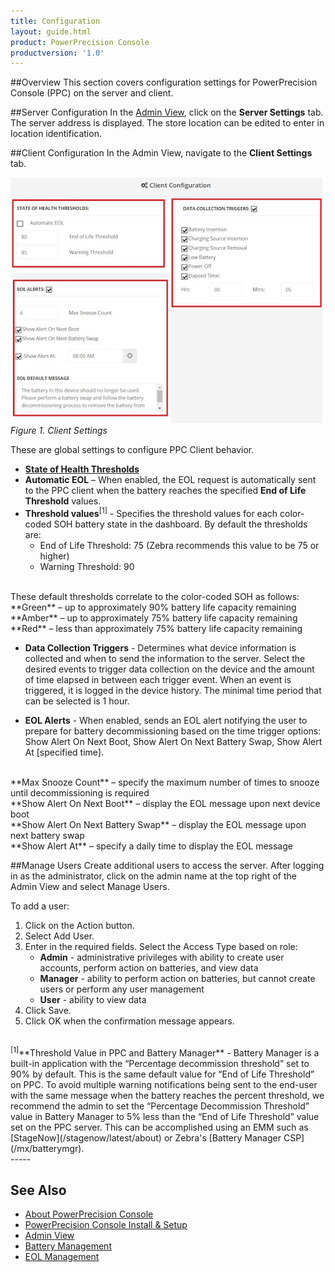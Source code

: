 ```yaml
---
title: Configuration
layout: guide.html
product: PowerPrecision Console
productversion: '1.0'
---
```


##Overview
This section covers configuration settings for PowerPrecision Console (PPC) on the server and client.

##Server Configuration
In the [Admin View](../admin), click on the **Server Settings** tab. The server address is displayed. The store location can be edited to enter in location identification. 

##Client Configuration
In the Admin View, navigate to the **Client Settings** tab.

![img](client_settings.jpg)
_Figure 1. Client Settings_

These are global settings to configure PPC Client behavior.

* [**State of Health Thresholds**](../mgmt/#whatissoh) 
 * **Automatic EOL** – When enabled, the EOL request is automatically sent to the PPC client when the battery reaches the specified **End of Life Threshold** values.    
 * **Threshold values**<sup>[1]</sup> - Specifies the threshold values for each color-coded SOH battery state in the dashboard. By default the thresholds are:
	  * End of Life Threshold: 75 (Zebra recommends this value to be 75 or higher)
	  * Warning Threshold: 90 
<br>
These default thresholds correlate to the color-coded SOH as follows: 
 <br>
 	**Green** – up to approximately 90% battery life capacity remaining  
 	**Amber** – up to approximately 75% battery life capacity remaining 
<br>
	**Red** – less than approximately 75% battery life capacity remaining 
<br>

* **Data Collection Triggers** - Determines what device information is collected and when to send the information to the server. Select the desired events to trigger data collection on the device and the amount of time elapsed in between each trigger event. When an event is triggered, it is logged in the device history. The minimal time period that can be selected is 1 hour. 

* **EOL Alerts** - When enabled, sends an EOL alert notifying the user to prepare for battery decommissioning based on the time trigger options: Show Alert On Next Boot, Show Alert On Next Battery Swap, Show Alert At [specified time]. 
<br>
	**Max Snooze Count** – specify the maximum number of times to snooze until decommissioning is required
<br>
	**Show Alert On Next Boot** – display the EOL message upon next device boot
<br>
	**Show Alert On Next Battery Swap** – display the EOL message upon next battery swap
<br>
	**Show Alert At** – specify a daily time to display the EOL message  
<br>

##Manage Users
Create additional users to access the server. After logging in as the administrator, click on the admin name at the top right of the Admin View and select Manage Users.  

To add a user:
1. Click on the Action button.
2. Select Add User.
3. Enter in the required fields.  Select the Access Type based on role: 
	* **Admin** - administrative privileges with ability to create user accounts, perform action on batteries, and view data
	* **Manager** - ability to perform action on batteries, but cannot create users or perform any user management
	* **User** - ability to view data
4. Click Save.
5. Click OK when the confirmation message appears.

<br>
<sup>[1]</sup>**Threshold Value in PPC and Battery Manager** - Battery Manager is a built-in application with the “Percentage decommission threshold” set to 90% by default. This is the same default value for “End of Life Threshold” on PPC. To avoid multiple warning notifications being sent to the end-user with the same message when the battery reaches the percent threshold, we recommend the admin to set the “Percentage Decommission Threshold” value in Battery Manager to 5% less than the “End of Life Threshold” value set on the PPC server. This can be accomplished using an EMM such as [StageNow](/stagenow/latest/about) or Zebra's [Battery Manager CSP](/mx/batterymgr). 
<br>
-----

## See Also

* [About PowerPrecision Console](../about)
* [PowerPrecision Console Install & Setup](../setup)
* [Admin View](../admin)
* [Battery Management](../mgmt)
* [EOL Management](../eol)